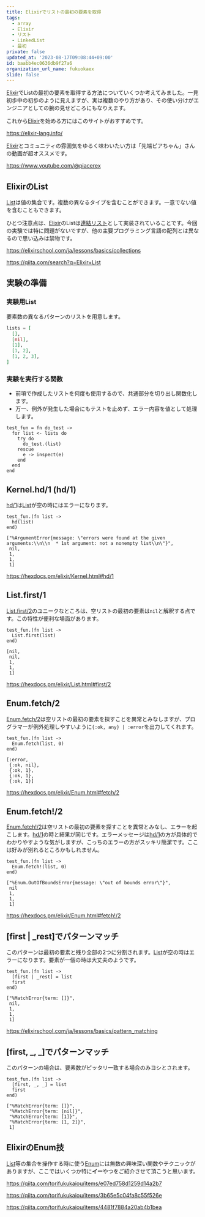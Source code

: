 ```yaml
---
title: Elixirでリストの最初の要素を取得
tags:
  - array
  - Elixir
  - リスト
  - LinkedList
  - 最初
private: false
updated_at: '2023-08-17T09:08:44+09:00'
id: baabb4ec0636db9f27a6
organization_url_name: fukuokaex
slide: false
---
```


[Elixir]でListの最初の要素を取得する方法についていくつか考えてみました。一見初歩中の初歩のように見えますが、実は複数のやり方があり、その使い分けがエンジニアとしての腕の見せどころにもなりえます。

これから[Elixir]を始める方にはこのサイトがおすすめです。

https://elixir-lang.info/

[Elixir]とコミュニティの雰囲気をゆるく味わいたい方は「先端ピアちゃん」さんの動画が超オススメです。

https://www.youtube.com/@piacerex

[Elixir]: https://elixir-lang.org/
[List]: https://hexdocs.pm/elixir/List.html

## ElixirのList

[List]は値の集合です。複数の異なるタイプを含むことができます。一意でない値を含むこともできます。

ひとつ注意点は、[Elixir]のListは[連結リスト]として実装されていることです。今回の実験では特に問題がないですが、他の主要プログラミング言語の配列とは異なるので思い込みは禁物です。

https://elixirschool.com/ja/lessons/basics/collections

https://qiita.com/search?q=Elixir+List

[連結リスト]: https://ja.wikipedia.org/wiki/連結リスト

## 実験の準備

### 実験用List

要素数の異なるパターンのリストを用意します。

```elixir
lists = [
  [],
  [nil],
  [1],
  [1, 2],
  [1, 2, 3],
]
```

### 実験を実行する関数

- 前項で作成したリストを何度も使用するので、共通部分を切り出し関数化します。
- 万一、例外が発生した場合にもテストを止めず、エラー内容を値として処理します。

```elixir:実験用関数
test_fun = fn do_test ->
  for list <- lists do
    try do
      do_test.(list)
    rescue
      e -> inspect(e)
    end
  end
end
```

## Kernel.hd/1 (hd/1)

[hd/1]は[List]が空の時にはエラーになります。

```elixir:実験1
test_fun.(fn list ->
  hd(list)
end)
```

```elixir:結果1
["%ArgumentError{message: \"errors were found at the given arguments:\\n\\n  * 1st argument: not a nonempty list\\n\"}",
 nil,
 1,
 1,
 1]
```

https://hexdocs.pm/elixir/Kernel.html#hd/1

[hd/1]: https://hexdocs.pm/elixir/Kernel.html#hd/1

## List.first/1

[List.first/2]のユニークなところは、空リストの最初の要素は`nil`と解釈する点です。この特性が便利な場面があります。

```elixir:実験2
test_fun.(fn list ->
  List.first(list)
end)
```

```elixir:結果2
[nil,
 nil,
 1,
 1,
 1]
```

https://hexdocs.pm/elixir/List.html#first/2

[List.first/2]: https://hexdocs.pm/elixir/List.html#first/2

## Enum.fetch/2

[Enum.fetch/2]は空リストの最初の要素を探すことを異常とみなしますが、プログラマーが例外処理しやすいように`{:ok, any} | :error`を出力してくれます。

```elixir:実験3
test_fun.(fn list ->
  Enum.fetch(list, 0)
end)
```

```elixir:結果3
[:error,
 {:ok, nil},
 {:ok, 1},
 {:ok, 1},
 {:ok, 1}]
```

https://hexdocs.pm/elixir/Enum.html#fetch/2

[Enum.fetch/2]: https://hexdocs.pm/elixir/Enum.html#fetch/2

## Enum.fetch!/2

[Enum.fetch!/2]は空リストの最初の要素を探すことを異常とみなし、エラーを起こします。[hd/1]の時と結果が同じです。エラーメッセージは[hd/1]の方が具体的でわかりやすような気がしますが、こっちのエラーの方がスッキリ簡潔です。ここは好みが別れるところかもしれません。

```elixir:実験4
test_fun.(fn list ->
  Enum.fetch!(list, 0)
end)
```

```elixir:結果4
["%Enum.OutOfBoundsError{message: \"out of bounds error\"}",
 nil
 1,
 1,
 1]
```

https://hexdocs.pm/elixir/Enum.html#fetch!/2

[Enum.fetch!/2]: https://hexdocs.pm/elixir/Enum.html#fetch!/2

## [first | _rest]でパターンマッチ

このパターンは最初の要素と残り全部の2つに分割されます。[List]が空の時はエラーになります。要素が一個の時は大丈夫のようです。

```elixir:実験5
test_fun.(fn list ->
  [first | _rest] = list
  first
end)
```

```elixir:結果5
["%MatchError{term: []}",
 nil,
 1,
 1,
 1]
```

https://elixirschool.com/ja/lessons/basics/pattern_matching

## [first, _, _]でパターンマッチ

このパターンの場合は、要素数がピッタリ一致する場合のみヨシとされます。

```elixir:実験6
test_fun.(fn list ->
  [first, _, _] = list
  first
end)
```

```elixir:結果6
["%MatchError{term: []}",
 "%MatchError{term: [nil]}",
 "%MatchError{term: [1]}",
 "%MatchError{term: [1, 2]}",
 1]
```

## ElixirのEnum技

[List]等の集合を操作する時に使う[Enum]には無数の興味深い関数やテクニックがありますが、ここではいくつか特に**イー**やつをご紹介させて頂こうと思います。

https://qiita.com/torifukukaiou/items/e07ed758d1259d14a2b7

https://qiita.com/torifukukaiou/items/3b65e5c04fa8c55f526e

https://qiita.com/torifukukaiou/items/4481f7884a20ab4b1bea

[Enum]: https://hexdocs.pm/elixir/Enum.html
